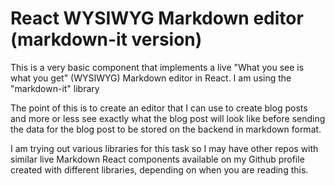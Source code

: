 # React WYSIWYG Markdown editor (markdown-it version)

This is a very basic component that implements a live "What you see is what you get" (WYSIWYG) Markdown editor in React. I am using the "markdown-it" library

The point of this is to create an editor that I can use to create blog posts and more or less see exactly what the blog post will look like before sending the data for the blog post to be stored on the backend in markdown format. 

I am trying out various libraries for this task so I may have other repos with similar live Markdown React components available on my Github profile created with different libraries, depending on when you are reading this. 
